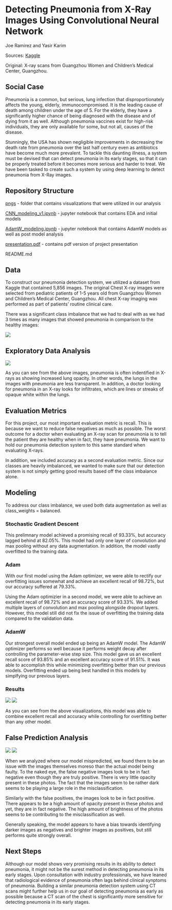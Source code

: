 # Detecting Pneumonia from X-Ray Images Using Convolutional Neural Network

Joe Ramirez and Yasir Karim

Sources: [Kaggle](https://www.kaggle.com/paultimothymooney/chest-xray-pneumonia)

Original: X-ray scans from Guangzhou Women and Children’s Medical Center, Guangzhou.

## Social Case

Pneumonia is a common, but serious, lung infection that disproportionately affects the young, elderly, immunocompromised. It is the leading cause of death among children under the age of 5. For the elderly, they have a significantly higher chance of being diagnosed with the disease and of dying from it as well. Although pneumonia vaccines exist for high-risk individuals, they are only available for some, but not all, causes of the disease.

Stunningly, the USA has shown negligible improvements in decreasing the death rate from pneumonia over the last half century even as antibiotics have become much more prevalent. To tackle this daunting illness, a system must be devised that can detect pneumonia in its early stages, so that it can be properly treated before it becomes more serious and harder to treat. We have been tasked to create such a system by using deep learning to detect pneumonia from X-Ray images.

## Repository Structure

[pngs](https://github.com/Sonora27/pneumonia_image_classification/tree/master/PNG) - folder that contains visualizations that were utilized in our analysis

[CNN_modeling_v1.ipynb](https://github.com/Sonora27/pneumonia_image_classification/blob/master/CNN_modelling_v1.ipynb) - jupyter notebook that contains EDA and initial models

[AdamW_modeling.ipynb](https://github.com/Sonora27/pneumonia_image_classification/blob/master/AdamW_modeling.ipynb) - jupyter notebook that contains AdamW models as well as post model analysis

[presentation.pdf](https://github.com/Sonora27/pneumonia_image_classification/blob/master/Presentation.pdf) - contains pdf version of project presentation

README.md


## Data

To construct our pneumonia detection system, we utilized a dataset from Kaggle that contained 5,856 images. The original Chest X-ray images were selected from pediatric patients of 1-5 years old from Guangzhou Women and Children’s Medical Center, Guangzhou. All chest X-ray imaging was performed as part of patients’ routine clinical care.

There was a significant class imbalance that we had to deal with as we had 3 times as many images that showed pneumonia in comparison to the healthy images:

<img src="https://raw.githubusercontent.com/Sonora27/pneumonia_image_classification/master/PNG/pneumonia_imbalance.png">

## Exploratory Data Analysis

<img src="https://raw.githubusercontent.com/Sonora27/pneumonia_image_classification/master/PNG/x-ray_scans.png">

As you can see from the above images, pneumonia is often indentified in X-rays as showing increased lung opacity. In other words, the lungs in the images with pneumonia are less transparent. In addition, a doctor looking for pneumonia in an X-ray looks for infiltrates, which are lines or streaks of opaque white within the lungs.

## Evaluation Metrics

For this project, our most important evaluation metric is recall. This is because we want to reduce false negatives as much as possible. The worst outcome for a doctor when evaluating an X-ray scan for pneumonia is to tell the patient they are healthy when in fact, they have pneumonia. We want to hold our pneumonia detection system to this same standard when evaluating X-rays.

In addition, we included accuracy as a second evaluation metric. Since our classes are heavily imbalanced, we wanted to make sure that our detection system is not simply getting good results based off the class imbalance alone. 

## Modeling

To address our class imbalance, we used both data augmentation as well as class_weights = balanced.

### Stochastic Gradient Descent

This prelimnary model achieved a promising recall of 93.33%, but accuracy lagged behind at 82.05%. This model had only one layer of convolution and max pooling without any data augmentation. In addition, the model vastly overfitted to the training data.

### Adam


With our first model using the Adam optimizer, we were able to rectify our overfitting issues somewhat and achieve an excellent recall of 98.72%, but our accuracy suffered at 79.33%.

Using the Adam optimizier in a second model, we were able to achieve an excellent recall of 98.72% and an accuracy score of 93.33%. We added multiple layers of convolution and max pooling alongside dropout layers. However, this model still did not fix the issue of overfitting the training data compared to the validation data.

### AdamW

Our strongest overall model ended up being an AdamW model. The AdamW optimizer performs so well because it performs weight decay after controlling the parameter-wise step size. This model gave us an excellent recall score of 93.85% and an excellent accuracy score of 91.51%. It was able to accomplish this while minimizing overfitting better than our previous models. Overfitting ended up being best handled in this models by simplfying our previous layers.

### Results

<img src="https://raw.githubusercontent.com/Sonora27/pneumonia_image_classification/master/PNG/confusion_matrix.png">

<img src="https://raw.githubusercontent.com/Sonora27/pneumonia_image_classification/master/PNG/adamw.png">

As you can see from the above visualizations, this model was able to combine excellent recall and accuracy while controlling for overfitting better than any other model.

## False Prediction Analysis
<img src="https://raw.githubusercontent.com/Sonora27/pneumonia_image_classification/master/PNG/false_negatives.png">
<img src="https://raw.githubusercontent.com/Sonora27/pneumonia_image_classification/master/PNG/false_positives.png">

When we analyzed where our model mispredicted, we found there to be an issue with the images themselves moreso than the actual model being faulty. To the naked eye, the false negative images look to be in fact negative even though they are truly positive. There is very little opacity present in these photos. The fact that the images seem to be rather dark seems to be playing a large role in the misclassification.

Similarly with the false positives, the images look to be in fact positive. There appears to be a high amount of opacity present in these photos and yet, they are in fact negative.  The high amount of brightness of the photos seems to be contributing to the misclassification as well.

Generally speaking, the model appears to have a bias towards identifying darker images as negatives and brighter images as positives, but still performs quite strongly overall.

## Next Steps

Although our model shows very promising results in its ability to detect pneumonia, it might not be the surest method in detecting pneumonia in its early stages. Upon consultation with industry professionals, we have leaned that radiological evidence of pneumonia often lags behind clinical synptoms of pneumonia. Building a similar pneumonia detection system using CT scans might further help us in our goal of detecting pneumonia as early as possible because a CT scan of the chest is significantly more sensitive for detecting pneumonia in its early stages.

